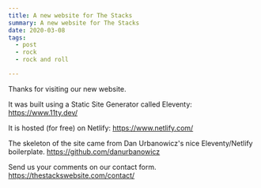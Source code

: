 ```yaml
---
title: A new website for The Stacks
summary: A new website for The Stacks
date: 2020-03-08
tags:
  - post
  - rock
  - rock and roll

---
```


Thanks for visiting our new website. 

It was built using a Static Site Generator called Eleventy: https://www.11ty.dev/

It is hosted (for free) on Netlify: https://www.netlify.com/

The skeleton of the site came from Dan Urbanowicz's nice Eleventy/Netlify boilerplate. https://github.com/danurbanowicz

Send us your comments on our contact form. https://thestackswebsite.com/contact/